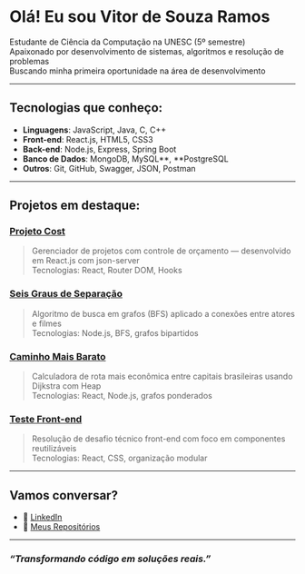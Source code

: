 #  Olá! Eu sou Vitor de Souza Ramos

 Estudante de Ciência da Computação na UNESC (5º semestre)  
 Apaixonado por desenvolvimento de sistemas, algoritmos e resolução de problemas  
 Buscando minha primeira oportunidade na área de desenvolvimento  

---

##  Tecnologias que conheço:

- **Linguagens**: JavaScript, Java, C, C++
- **Front-end**: React.js, HTML5, CSS3
- **Back-end**: Node.js, Express, Spring Boot
- **Banco de Dados**: MongoDB, MySQL**, **PostgreSQL
- **Outros**: Git, GitHub, Swagger, JSON, Postman

---

##  Projetos em destaque:

###  [Projeto Cost](https://github.com/vitor-sramos/Projeto-Costs)  
> Gerenciador de projetos com controle de orçamento — desenvolvido em React.js com json-server  
 Tecnologias: React, Router DOM, Hooks

###  [Seis Graus de Separação](https://github.com/vitor-sramos/Seis-Graus-de-Separa-o-Grafo-Bipartido-de-Atores-e-Filmes)  
> Algoritmo de busca em grafos (BFS) aplicado a conexões entre atores e filmes  
 Tecnologias: Node.js, BFS, grafos bipartidos

###  [Caminho Mais Barato](https://github.com/vitor-sramos/caminho-mais-barato)  
> Calculadora de rota mais econômica entre capitais brasileiras usando Dijkstra com Heap  
 Tecnologias: React, Node.js, grafos ponderados

###  [Teste Front-end](https://github.com/vitor-sramos/teste-front-end)  
> Resolução de desafio técnico front-end com foco em componentes reutilizáveis  
 Tecnologias: React, CSS, organização modular

---

##  Vamos conversar?

- 💼 [LinkedIn](https://www.linkedin.com/in/vitor-ramos-934302349/)
- 📂 [Meus Repositórios](https://github.com/vitor-sramos)

---

###  *“Transformando código em soluções reais.”*
